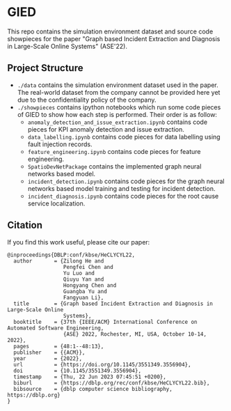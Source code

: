 # GIED

This repo contains the simulation environment dataset and source code showpieces for the paper "Graph based Incident Extraction and Diagnosis in Large-Scale Online Systems" (ASE'22).

## Project Structure

- `./data` contains the simulation environment dataset used in the paper. The real-world dataset from the company cannot be provided here yet due to the confidentiality policy of the company.
- `./showpieces` contains ipython notebooks which run some code pieces of GIED to show how each step is performed. Their order is as follow:
    - `anomaly_detection_and_issue_extraction.ipynb` contains code pieces for KPI anomaly detection and issue extraction.
    - `data_labelling.ipynb` contains code pieces for data labelling using fault injection records.
    - `feature_engineering.ipynb` contains code pieces for feature engineering.
    - `SpatioDevNetPackage` contains the implemented graph neural networks based model.
    - `incident_detection.ipynb` contains code pieces for the graph neural networks based model training and testing for incident detection.
    - `incident_diagnosis.ipynb` contains code pieces for the root cause service localization.

## Citation

If you find this work useful, please cite our paper:

```
@inproceedings{DBLP:conf/kbse/HeCLYCYL22,
  author       = {Zilong He and
                  Pengfei Chen and
                  Yu Luo and
                  Qiuyu Yan and
                  Hongyang Chen and
                  Guangba Yu and
                  Fangyuan Li},
  title        = {Graph based Incident Extraction and Diagnosis in Large-Scale Online
                  Systems},
  booktitle    = {37th {IEEE/ACM} International Conference on Automated Software Engineering,
                  {ASE} 2022, Rochester, MI, USA, October 10-14, 2022},
  pages        = {48:1--48:13},
  publisher    = {{ACM}},
  year         = {2022},
  url          = {https://doi.org/10.1145/3551349.3556904},
  doi          = {10.1145/3551349.3556904},
  timestamp    = {Thu, 22 Jun 2023 07:45:51 +0200},
  biburl       = {https://dblp.org/rec/conf/kbse/HeCLYCYL22.bib},
  bibsource    = {dblp computer science bibliography, https://dblp.org}
}
```
